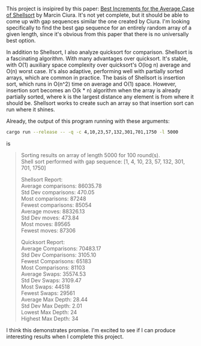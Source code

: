 This project is insipired by this paper: [Best Increments for the Average Case of Shellsort](https://web.archive.org/web/20180923235211/http://sun.aei.polsl.pl/~mciura/publikacje/shellsort.pdf) by Marcin Ciura. It's not yet complete, but it should be able to come up with gap sequences similar the one created by Ciura. I'm looking specifically to find the best gap sequence for an entirely random array of a given length, since it's obvious from this paper that there is no universally best option.

In addition to Shellsort, I also analyze quicksort for comparison. Shellsort is a fascinating algorithm. With many advantages over quicksort. It's stable, with O(1) auxiliary space complexity over quicksort's O(log n) average and O(n) worst case. It's also adaptive, performing well with partially sorted arrays, which are common in practice. The basis of Shellsort is insertion sort, which runs in O(n^2) time on average and O(1) space. However, insertion sort becomes an O(k \* n) algorithm when the array is already partially sorted, where k is the largest distance any element is from where it should be. Shellsort works to create such an array so that insertion sort can run where it shines.

Already, the output of this program running with these arguments:

```bash
cargo run --release -- -q -c 4,10,23,57,132,301,701,1750 -l 5000
```

is

> Sorting results on array of length 5000 for 100 round(s).  
> Shell sort performed with gap sequence: [1, 4, 10, 23, 57, 132, 301, 701, 1750]
>
> Shellsort Report:  
> Average comparisons: 86035.78  
> Std Dev comparisons: 470.05  
> Most comparisons: 87248  
> Fewest comparisons: 85054  
> Average moves: 88326.13  
> Std Dev moves: 473.84  
> Most moves: 89565  
> Fewest moves: 87306
>
> Quicksort Report:  
> Average Comparisons: 70483.17  
> Std Dev Comparisons: 3105.10  
> Fewest Comparisons: 65183  
> Most Comparisons: 81103  
> Average Swaps: 35574.53  
> Std Dev Swaps: 3109.47  
> Most Swaps: 44518  
> Fewest Swaps: 29561  
> Average Max Depth: 28.44  
> Std Dev Max Depth: 2.01  
> Lowest Max Depth: 24  
> Highest Max Depth: 34

I think this demonstrates promise. I'm excited to see if I can produce interesting results when I complete this project.
